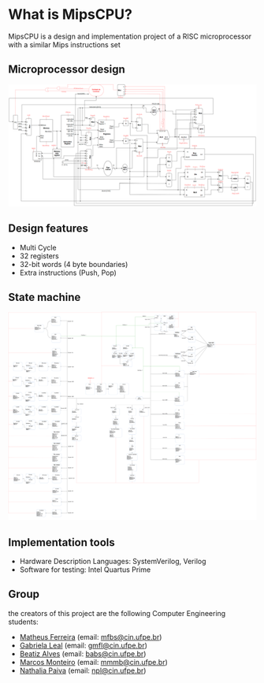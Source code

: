 # What is MipsCPU?
 MipsCPU is a design and implementation project of a RISC microprocessor with a similar Mips instructions set

## Microprocessor design
 ![pic](cpu.png)
 
## Design features
 * Multi Cycle
 * 32 registers
 * 32-bit words (4 byte boundaries)
 * Extra instructions (Push, Pop)

## State machine
 ![pic](statemachine.png)

## Implementation tools
 * Hardware Description Languages: SystemVerilog, Verilog
 * Software for testing: Intel Quartus Prime

## Group
 the creators of this project are the following Computer Engineering students:
 * [Matheus Ferreira](https://github.com/mfbsouza) (email: mfbs@cin.ufpe.br)
 * [Gabriela Leal](https://github.com/gabrielaleal) (email: gmfl@cin.ufpe.br)
 * [Beatiz Alves](https://github.com/biaalves) (email: babs@cin.ufpe.br)
 * [Marcos Monteiro](https://github.com/marcosmmb) (email: mmmb@cin.ufpe.br)
 * [Nathalia Paiva](https://github.com/naftlima) (email: npl@cin.ufpe.br)

